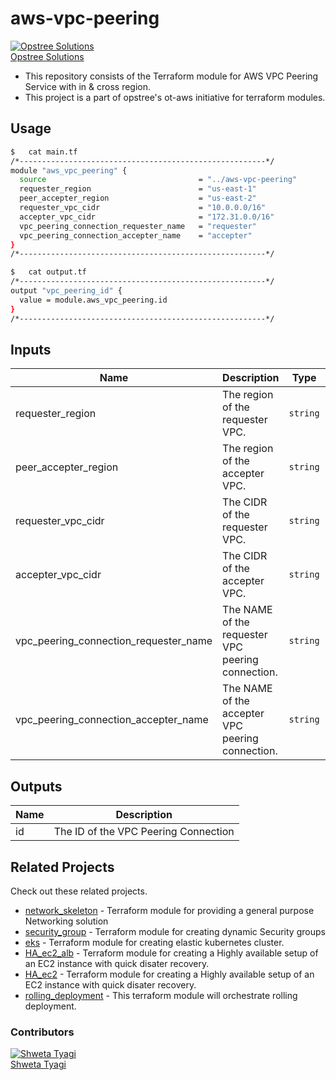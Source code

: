 # aws-vpc-peering

[![Opstree Solutions][opstree_avatar]][opstree_homepage]<br/>[Opstree Solutions][opstree_homepage] 

  [opstree_homepage]: https://opstree.github.io/
  [opstree_avatar]: https://img.cloudposse.com/150x150/https://github.com/opstree.png

- This repository consists of the Terraform module for AWS VPC Peering Service with in & cross region.
- This project is a part of opstree's ot-aws initiative for terraform modules.

## Usage

```sh
$   cat main.tf
/*-------------------------------------------------------*/
module "aws_vpc_peering" {
  source                                  = "../aws-vpc-peering"
  requester_region                        = "us-east-1"
  peer_accepter_region                    = "us-east-2"
  requester_vpc_cidr                      = "10.0.0.0/16"
  accepter_vpc_cidr                       = "172.31.0.0/16"
  vpc_peering_connection_requester_name   = "requester"
  vpc_peering_connection_accepter_name    = "accepter"
}
/*-------------------------------------------------------*/
```

```sh
$   cat output.tf
/*-------------------------------------------------------*/
output "vpc_peering_id" {
  value = module.aws_vpc_peering.id
}
/*-------------------------------------------------------*/
```
## Inputs

| Name | Description | Type | Default | Required |
|------|-------------|:----:|:-----:|:-----:|
| requester_region | The region of the requester VPC. | `string` | `us-east-1` | yes |
| peer_accepter_region | The region of the accepter VPC. | `string` | `us-east-2` | yes |
| requester_vpc_cidr | The CIDR of the requester VPC. | `string` | `10.0.0.0/16` | yes |
| accepter_vpc_cidr | The CIDR of the accepter VPC. | `string` | `172.31.0.0/16` | yes |
| vpc_peering_connection_requester_name | The NAME of the requester VPC peering connection. | `string` | `requester` | yes |
| vpc_peering_connection_accepter_name | The NAME of the accepter VPC peering connection. | `string` | `accepter` | yes |

## Outputs

| Name | Description |
|------|-------------|
| id | The ID of the VPC Peering Connection |

## Related Projects

Check out these related projects.

- [network_skeleton](https://gitlab.com/ot-aws/terrafrom_v0.12.21/network_skeleton) - Terraform module for providing a general purpose Networking solution
- [security_group](https://gitlab.com/ot-aws/terrafrom_v0.12.21/security_group) - Terraform module for creating dynamic Security groups
- [eks](https://gitlab.com/ot-aws/terrafrom_v0.12.21/eks) - Terraform module for creating elastic kubernetes cluster.
- [HA_ec2_alb](https://gitlab.com/ot-aws/terrafrom_v0.12.21/ha_ec2_alb.git) - Terraform module for creating a Highly available setup of an EC2 instance with quick disater recovery.
- [HA_ec2](https://gitlab.com/ot-aws/terrafrom_v0.12.21/ha_ec2.git) - Terraform module for creating a Highly available setup of an EC2 instance with quick disater recovery.
- [rolling_deployment](https://gitlab.com/ot-aws/terrafrom_v0.12.21/rolling_deployment.git) - This terraform module will orchestrate rolling deployment.

### Contributors

[![Shweta Tyagi][shweta_avatar]][shweta_homepage]<br/>[Shweta Tyagi][shweta_homepage] 

  [shweta_homepage]: https://github.com/shwetatyagi-ot
  [shweta_avatar]: https://img.cloudposse.com/75x75/https://github.com/shwetatyagi-ot.png
